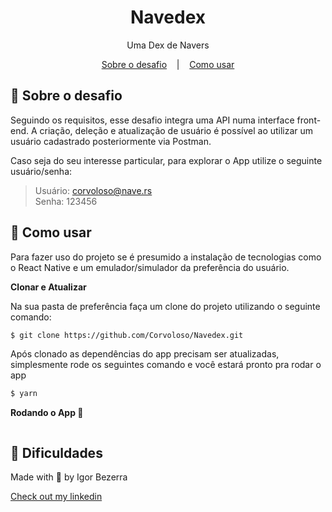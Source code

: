 <h1 align="center">
  Navedex
</h1>

<p align="center">Uma Dex de Navers</p>

<p align="center">
  <a href="#-sobre-o-desafio">Sobre o desafio</a>
  &nbsp;&nbsp;&nbsp;|&nbsp;&nbsp;&nbsp;
  <a href="#-como-usar">Como usar</a>
</p>

## 🖤 Sobre o desafio
Seguindo os requisitos, esse desafio integra uma API numa interface front-end.
A criação, deleção e atualização de usuário é possível ao utilizar um usuário cadastrado posteriormente via Postman.

Caso seja do seu interesse particular, para explorar o App utilize o seguinte usuário/senha:
> Usuário: corvoloso@nave.rs <br/>
> Senha: 123456

## 🚀 Como usar
Para fazer uso do projeto se é presumido a instalação de tecnologias como o React Native e um emulador/simulador da preferência do usuário.

**Clonar e Atualizar**

Na sua pasta de preferência faça um clone do projeto utilizando o seguinte comando:

```bash
$ git clone https://github.com/Corvoloso/Navedex.git
```

Após clonado as dependências do app precisam ser atualizadas, simplesmente rode os seguintes comando e você estará pronto pra rodar o app

```bash
$ yarn
```

**Rodando o App 📱**

```bash
```

## 🤯 Dificuldades

<p> Made with 🖤 by Igor Bezerra</p>

[Check out my linkedin](https://www.linkedin.com/in/igor-alves-bezerra-3401b6156/)
